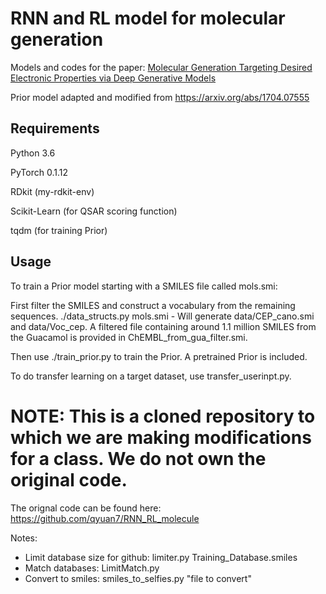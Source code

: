 # RNN and RL model for molecular generation
Models and codes for the paper: 
[Molecular Generation Targeting Desired Electronic Properties via Deep Generative Models](https://chemrxiv.org/articles/Molecular_Generation_Targeting_Desired_Electronic_Properties_via_Deep_Generative_Models/9913865)

Prior model adapted and modified from https://arxiv.org/abs/1704.07555
## Requirements

Python 3.6

PyTorch 0.1.12

RDkit (my-rdkit-env)

Scikit-Learn (for QSAR scoring function)

tqdm (for training Prior)

## Usage
To train a Prior model starting with a SMILES file called mols.smi:

First filter the SMILES and construct a vocabulary from the remaining sequences. ./data_structs.py mols.smi - Will generate data/CEP_cano.smi and data/Voc_cep.
A filtered file containing around 1.1 million SMILES from the Guacamol is provided in ChEMBL_from_gua_filter.smi.

Then use ./train_prior.py to train the Prior. A pretrained Prior is included.

To do transfer learning on a target dataset, use transfer_userinpt.py.

# NOTE: This is a cloned repository to which we are making modifications for a class. We do not own the original code.
The orignal code can be found here: https://github.com/qyuan7/RNN_RL_molecule

Notes:
 - Limit database size for github: limiter.py Training_Database.smiles
 - Match databases: LimitMatch.py
 - Convert to smiles: smiles_to_selfies.py "file to convert"
